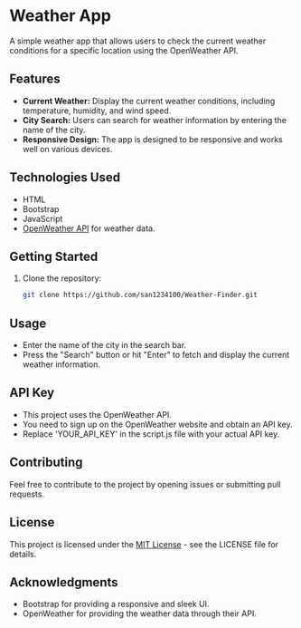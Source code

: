 # Weather App

A simple weather app that allows users to check the current weather conditions for a specific location using the OpenWeather API.

## Features

- **Current Weather:** Display the current weather conditions, including temperature, humidity, and wind speed.
- **City Search:** Users can search for weather information by entering the name of the city.
- **Responsive Design:** The app is designed to be responsive and works well on various devices.

## Technologies Used

- HTML
- Bootstrap
- JavaScript
- [OpenWeather API](https://openweathermap.org/api) for weather data.

## Getting Started

1. Clone the repository:

   ```bash
   git clone https://github.com/san1234100/Weather-Finder.git

## Usage
- Enter the name of the city in the search bar.
- Press the "Search" button or hit "Enter" to fetch and display the current 
  weather information.

## API Key
- This project uses the OpenWeather API. 
- You need to sign up on the OpenWeather website and obtain an API key.
- Replace 'YOUR_API_KEY' in the script.js file with your actual API key.


## Contributing
Feel free to contribute to the project by opening issues or submitting pull requests.

## License
This project is licensed under the [MIT License](/LICENSE) - see the LICENSE file for details.

## Acknowledgments
- Bootstrap for providing a responsive and sleek UI.
- OpenWeather for providing the weather data through their API.

